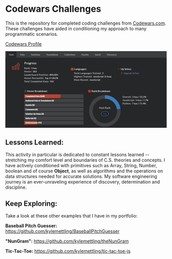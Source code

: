 # Codewars Challenges

This is the repository for completed coding challenges from [Codewars.com](https://www.codewars.com/dashboard). These challenges have aided in conditioning my approach to many programmatic scenarios.

[Codewars Profile](https://www.codewars.com/users/WonderFilled/completed)

![Codwars Profile](misc/codewars-screenshot.png)

<!-- ## How It's Made:

**Tech used:** HTML, CSS, JavaScript, Node, Express, MongoDB

-->

<!-- ## Optimizations

Realtime statistic API calls have been reduced from initial implementation to stay under call limits. Game schedule API call happens when the first user navigates to the app on any given day and is stored for all users. -->

## Lessons Learned:

This activity in particular is dedicated to constant lessons learned -- stretching my comfort level and boundaries of C.S. theories and concepts. I have actively conditioned with primitives such as Array, String, Number, boolean and of course **Object**, as well as algorithms and the operations on data structures needed for accurate solutions. My software engineering journey is an ever-unraveling experience of discovery, determination and discipline.

## Keep Exploring:

Take a look at these other examples that I have in my portfolio:

**Baseball Pitch Guesser:** https://github.com/kylemettling/BaseballPitchGuesser

**"NunGram":** https://github.com/kylemettling/theNunGram

**Tic-Tac-Toe:** https://github.com/kylemettling/tic-tac-toe-js

